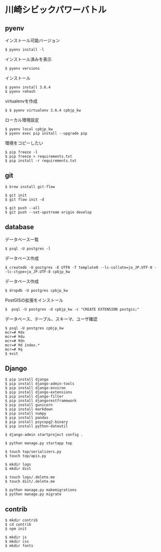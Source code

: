 川崎シビックパワーバトル
===========

pyenv
-----

インストール可能バージョン

    $ pyenv install -l

インストール済みを表示

    $ pyenv versions

インストール

    $ pyenv install 3.6.4
    $ pyenv rehash

virtualenvを作成

    $ $ pyenv virtualenv 3.6.4 cpbjp_kw

ローカル環境設定

    $ pyenv local cpbjp_kw
    $ pyenv exec pip install --upgrade pip

環境をコピーしたい

    $ pip freeze -l
    $ pip freeze > requirements.txt
    $ pip install -r requirements.txt

git
-----

    $ brew install git-flow

    $ git init
    $ git flow init -d

    $ git push --all
    $ git push --set-upstream origin develop

database
-----

データベース一覧

    $ psql -U postgres -l

データベース作成

    $ createdb -U postgres -E UTF8 -T template0 --lc-collate=ja_JP.UTF-8 --lc-ctype=ja_JP.UTF-8 cpbjp_kw

データベース作成

    $ dropdb -U postgres cpbjp_kw

PostGISの拡張をインストール

    $  psql -U postgres -d cpbjp_kw -c "CREATE EXTENSION postgis;"

データベース、テーブル、スキーマ、ユーザ確認

    $ psql -U postgres cpbjp_kw
    mcr=# ¥dx
    mcr=# ¥du
    mcr=# ¥dn
    mcr=# ¥d index.*
    mcr=# ¥q
    $ exit

Django
------

    $ pip install django
    $ pip install django-admin-tools
    $ pip install django-environ
    $ pip install django-extensions
    $ pip install django-filter
    $ pip install djangorestframework
    $ pip install gunicorn
    $ pip install markdown
    $ pip install numpy
    $ pip install pandas
    $ pip install psycopg2-binary
    $ pip install python-dateutil

    $ django-admin startproject config .

    $ python manage.py startapp top

    $ touch top/serializers.py
    $ touch top/apis.py
    
    $ mkdir logs
    $ mkdir dist

    $ touch logs/.delete.me
    $ touch dist/.delete.me

    $ python manage.py makemigrations
    $ python manage.py migrate

contrib
-----

    $ mkdir contrib
    $ cd contrib
    $ npm init

    $ mkdir js
    $ mkdir css
    $ mkdir fonts